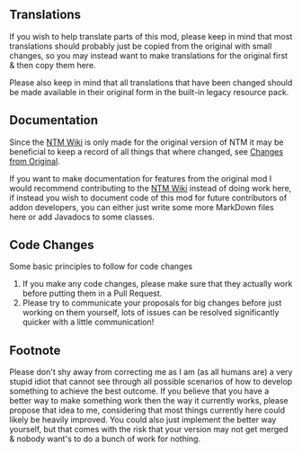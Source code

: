 ## Translations
If you wish to help translate parts of this mod, please keep in mind that most translations should probably just be copied from the original with small changes,
so you may instead want to make translations for the original first & then copy them here.

Please also keep in mind that all translations that have been changed should be made available in their original form in the built-in legacy resource pack.

## Documentation
Since the [NTM Wiki](https://nucleartech.wiki/) is only made for the original version of NTM it may be beneficial to keep a record of all things that where changed,
see [Changes from Original](./Changes.md).

If you want to make documentation for features from the original mod I would recommend contributing to the [NTM Wiki](https://nucleartech.wiki/) instead of doing work here,
if instead you wish to document code of this mod for future contributors of addon developers, you can either just write some more MarkDown files here or add Javadocs to some classes.

## Code Changes
Some basic principles to follow for code changes
1. If you make any code changes, please make sure that they actually work before putting them in a Pull Request.
2. Please try to communicate your proposals for big changes before just working on them yourself,
   lots of issues can be resolved significantly quicker with a little communication!


## Footnote
Please don't shy away from correcting me as I am (as all humans are) a very stupid idiot that cannot see through all possible scenarios of how to develop something to achieve the best outcome.
If you believe that you have a better way to make something work then the way it currently works, please propose that idea to me, considering that most things currently here could likely be heavily improved.
You could also just implement the better way yourself, but that comes with the risk that your version may not get merged & nobody want's to do a bunch of work for nothing.
